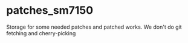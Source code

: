 # patches_sm7150
Storage for some needed patches and patched works. We don't do git fetching and cherry-picking
